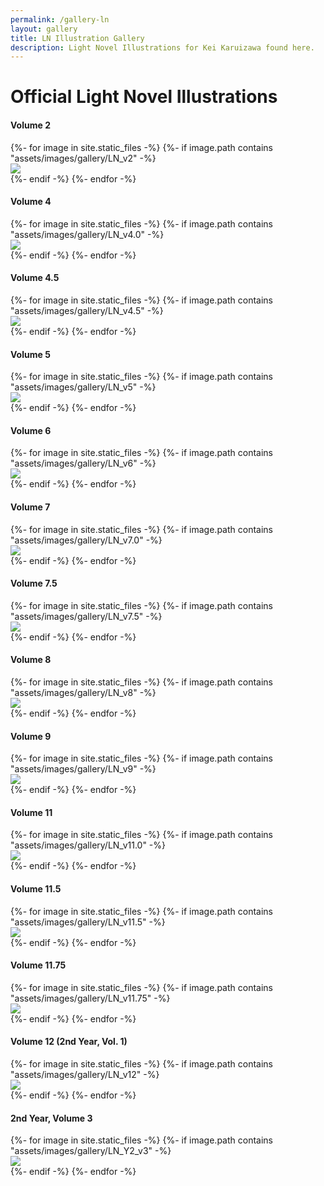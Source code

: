```yaml
---
permalink: /gallery-ln
layout: gallery
title: LN Illustration Gallery
description: Light Novel Illustrations for Kei Karuizawa found here.
---
```

<h1 class="title">Official Light Novel Illustrations</h1>
<h4>Volume 2</h4>
<div class="images-container">
    <div class="grid row center-block" id="officialRow">
    {%- for image in site.static_files -%}
    {%- if image.path contains "assets/images/gallery/LN_v2" -%}
        <div class="col-sm-3 grid-item">
            <a data-fancybox="gallery" data-caption="<a target='_blank' href='{{ site.baseurl }}{{ image.path }}'>Full Image</a>" href="{{ site.baseurl }}{{ image.path}}">
                <img class="pic" src="{{ site.baseurl }}/assets/images/gallery/thumbnails/LN_v2/{{ image.basename | append: ".jpg" }}">
            </a>
        </div>
    {%- endif -%}
    {%- endfor -%}
    </div>
</div>
<h4>Volume 4</h4>
<div class="images-container">
    <div class="grid row center-block" id="officialRow">
    {%- for image in site.static_files -%}
    {%- if image.path contains "assets/images/gallery/LN_v4.0" -%}
        <div class="col-sm-3 grid-item">
            <a data-fancybox="gallery" data-caption="<a target='_blank' href='{{ site.baseurl }}{{ image.path }}'>Full Image</a>" href="{{ site.baseurl }}{{ image.path}}">
                <img class="pic" src="{{ site.baseurl }}/assets/images/gallery/thumbnails/LN_v4.0/{{ image.basename | append: ".jpg" }}">
            </a>
        </div>
    {%- endif -%}
    {%- endfor -%}
    </div>
</div>
<h4>Volume 4.5</h4>
<div class="images-container">
    <div class="grid row center-block" id="officialRow">
    {%- for image in site.static_files -%}
    {%- if image.path contains "assets/images/gallery/LN_v4.5" -%}
        <div class="col-sm-3 grid-item">
            <a data-fancybox="gallery" data-caption="<a target='_blank' href='{{ site.baseurl }}{{ image.path }}'>Full Image</a>" href="{{ site.baseurl }}{{ image.path}}">
                <img class="pic" src="{{ site.baseurl }}/assets/images/gallery/thumbnails/LN_v4.5/{{ image.basename | append: ".jpg" }}">
            </a>
        </div>
    {%- endif -%}
    {%- endfor -%}
    </div>
</div>
<h4>Volume 5</h4>
<div class="images-container">
    <div class="grid row center-block" id="officialRow">
    {%- for image in site.static_files -%}
    {%- if image.path contains "assets/images/gallery/LN_v5" -%}
        <div class="col-sm-3 grid-item">
            <a data-fancybox="gallery" data-caption="<a target='_blank' href='{{ site.baseurl }}{{ image.path }}'>Full Image</a>" href="{{ site.baseurl }}{{ image.path}}">
                <img class="pic" src="{{ site.baseurl }}/assets/images/gallery/thumbnails/LN_v5/{{ image.basename | append: ".jpg" }}">
            </a>
        </div>
    {%- endif -%}
    {%- endfor -%}
    </div>
</div>
<h4>Volume 6</h4>
<div class="images-container">
    <div class="grid row center-block" id="officialRow">
    {%- for image in site.static_files -%}
    {%- if image.path contains "assets/images/gallery/LN_v6" -%}
        <div class="col-sm-3 grid-item">
            <a data-fancybox="gallery" data-caption="<a target='_blank' href='{{ site.baseurl }}{{ image.path }}'>Full Image</a>" href="{{ site.baseurl }}{{ image.path}}">
                <img class="pic" src="{{ site.baseurl }}/assets/images/gallery/thumbnails/LN_v6/{{ image.basename | append: ".jpg" }}">
            </a>
        </div>
    {%- endif -%}
    {%- endfor -%}
    </div>
</div>
<h4>Volume 7</h4>
<div class="images-container">
    <div class="grid row center-block" id="officialRow">
    {%- for image in site.static_files -%}
    {%- if image.path contains "assets/images/gallery/LN_v7.0" -%}
        <div class="col-sm-3 grid-item">
            <a data-fancybox="gallery" data-caption="<a target='_blank' href='{{ site.baseurl }}{{ image.path }}'>Full Image</a>" href="{{ site.baseurl }}{{ image.path}}">
                <img class="pic" src="{{ site.baseurl }}/assets/images/gallery/thumbnails/LN_v7.0/{{ image.basename | append: ".jpg" }}">
            </a>
        </div>
    {%- endif -%}
    {%- endfor -%}
    </div>
</div>
<h4>Volume 7.5</h4>
<div class="images-container">
    <div class="grid row center-block" id="officialRow">
    {%- for image in site.static_files -%}
    {%- if image.path contains "assets/images/gallery/LN_v7.5" -%}
        <div class="col-sm-3 grid-item">
            <a data-fancybox="gallery" data-caption="<a target='_blank' href='{{ site.baseurl }}{{ image.path }}'>Full Image</a>" href="{{ site.baseurl }}{{ image.path}}">
                <img class="pic" src="{{ site.baseurl }}/assets/images/gallery/thumbnails/LN_v7.5/{{ image.basename | append: ".jpg" }}">
            </a>
        </div>
    {%- endif -%}
    {%- endfor -%}
    </div>
</div>
<h4>Volume 8</h4>
<div class="images-container">
    <div class="grid row center-block" id="officialRow">
    {%- for image in site.static_files -%}
    {%- if image.path contains "assets/images/gallery/LN_v8" -%}
        <div class="col-sm-3 grid-item">
            <a data-fancybox="gallery" data-caption="<a target='_blank' href='{{ site.baseurl }}{{ image.path }}'>Full Image</a>" href="{{ site.baseurl }}{{ image.path}}">
                <img class="pic" src="{{ site.baseurl }}/assets/images/gallery/thumbnails/LN_v8/{{ image.basename | append: ".jpg" }}">
            </a>
        </div>
    {%- endif -%}
    {%- endfor -%}
    </div>
</div>
<h4>Volume 9</h4>
<div class="images-container">
    <div class="grid row center-block" id="officialRow">
    {%- for image in site.static_files -%}
    {%- if image.path contains "assets/images/gallery/LN_v9" -%}
        <div class="col-sm-3 grid-item">
            <a data-fancybox="gallery" data-caption="<a target='_blank' href='{{ site.baseurl }}{{ image.path }}'>Full Image</a>" href="{{ site.baseurl }}{{ image.path}}">
                <img class="pic" src="{{ site.baseurl }}/assets/images/gallery/thumbnails/LN_v9/{{ image.basename | append: ".jpg" }}">
            </a>
        </div>
    {%- endif -%}
    {%- endfor -%}
    </div>
</div>
<h4>Volume 11</h4>
<div class="images-container">
    <div class="grid row center-block" id="officialRow">
    {%- for image in site.static_files -%}
    {%- if image.path contains "assets/images/gallery/LN_v11.0" -%}
        <div class="col-sm-3 grid-item">
            <a data-fancybox="gallery" data-caption="<a target='_blank' href='{{ site.baseurl }}{{ image.path }}'>Full Image</a>" href="{{ site.baseurl }}{{ image.path}}">
                <img class="pic" src="{{ site.baseurl }}/assets/images/gallery/thumbnails/LN_v11.0/{{ image.basename | append: ".jpg" }}">
            </a>
        </div>
    {%- endif -%}
    {%- endfor -%}
    </div>
</div>
<h4>Volume 11.5</h4>
<div class="images-container">
    <div class="grid row center-block" id="officialRow">
    {%- for image in site.static_files -%}
    {%- if image.path contains "assets/images/gallery/LN_v11.5" -%}
        <div class="col-sm-3 grid-item">
            <a data-fancybox="gallery" data-caption="<a target='_blank' href='{{ site.baseurl }}{{ image.path }}'>Full Image</a>" href="{{ site.baseurl }}{{ image.path}}">
                <img class="pic" src="{{ site.baseurl }}/assets/images/gallery/thumbnails/LN_v11.5/{{ image.basename | append: ".jpg" }}">
            </a>
        </div>
    {%- endif -%}
    {%- endfor -%}
    </div>
</div>
<h4>Volume 11.75</h4>
<div class="images-container">
    <div class="grid row center-block" id="officialRow">
    {%- for image in site.static_files -%}
    {%- if image.path contains "assets/images/gallery/LN_v11.75" -%}
        <div class="col-sm-3 grid-item">
            <a data-fancybox="gallery" data-caption="<a target='_blank' href='{{ site.baseurl }}{{ image.path }}'>Full Image</a>" href="{{ site.baseurl }}{{ image.path}}">
                <img class="pic" src="{{ site.baseurl }}/assets/images/gallery/thumbnails/LN_v11.75/{{ image.basename | append: ".jpg" }}">
            </a>
        </div>
    {%- endif -%}
    {%- endfor -%}
    </div>
</div>
<h4>Volume 12 (2nd Year, Vol. 1)</h4>
<div class="images-container">
    <div class="grid row center-block" id="officialRow">
    {%- for image in site.static_files -%}
    {%- if image.path contains "assets/images/gallery/LN_v12" -%}
        <div class="col-sm-3 grid-item">
            <a data-fancybox="gallery" data-caption="<a target='_blank' href='{{ site.baseurl }}{{ image.path }}'>Full Image</a>" href="{{ site.baseurl }}{{ image.path}}">
                <img class="pic" src="{{ site.baseurl }}/assets/images/gallery/thumbnails/LN_v12/{{ image.basename | append: ".jpg" }}">
            </a>
        </div>
    {%- endif -%}
    {%- endfor -%}
    </div>
</div>
<h4>2nd Year, Volume 3</h4>
<div class="images-container">
    <div class="grid row center-block" id="officialRow">
    {%- for image in site.static_files -%}
    {%- if image.path contains "assets/images/gallery/LN_Y2_v3" -%}
        <div class="col-sm-3 grid-item">
            <a data-fancybox="gallery" data-caption="<a target='_blank' href='{{ site.baseurl }}{{ image.path }}'>Full Image</a>" href="{{ site.baseurl }}{{ image.path}}">
                <img class="pic" src="{{ site.baseurl }}/assets/images/gallery/thumbnails/LN_Y2_v3/{{ image.basename | append: ".jpg" }}">
            </a>
        </div>
    {%- endif -%}
    {%- endfor -%}
    </div>
</div>
